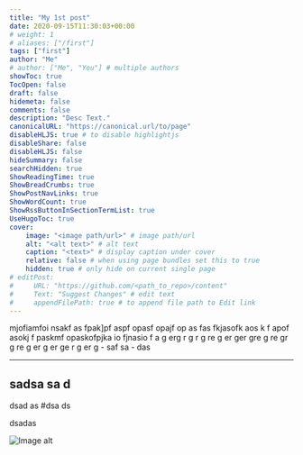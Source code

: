 ```yaml
---
title: "My 1st post"
date: 2020-09-15T11:30:03+00:00
# weight: 1
# aliases: ["/first"]
tags: ["first"]
author: "Me"
# author: ["Me", "You"] # multiple authors
showToc: true
TocOpen: false
draft: false
hidemeta: false
comments: false
description: "Desc Text."
canonicalURL: "https://canonical.url/to/page"
disableHLJS: true # to disable highlightjs
disableShare: false
disableHLJS: false
hideSummary: false
searchHidden: true
ShowReadingTime: true
ShowBreadCrumbs: true
ShowPostNavLinks: true
ShowWordCount: true
ShowRssButtonInSectionTermList: true
UseHugoToc: true
cover:
    image: "<image path/url>" # image path/url
    alt: "<alt text>" # alt text
    caption: "<text>" # display caption under cover
    relative: false # when using page bundles set this to true
    hidden: true # only hide on current single page
# editPost:
#     URL: "https://github.com/<path_to_repo>/content"
#     Text: "Suggest Changes" # edit text
#     appendFilePath: true # to append file path to Edit link
---
```



mjofiamfoi nsakf 
as fpak]pf aspf opasf opajf op
as
 fas fkjasofk aos
 k f
 apof 
 asokj f
 paskmf opaskofpjka io fjnasio f
 a g
 erg
 r g
 r
  g
  re g
  er
  ger
   gre
    g
    re 
    gr
    g
    re
    g
    er g
    er 
    ge
    r g
    er 
    g
    - saf sa 
    -
     das 

---
sadsa sa d
---
 dsad as 
#dsa ds

dsadas

![Image alt](https://letsenhance.io/static/8f5e523ee6b2479e26ecc91b9c25261e/1015f/MainAfter.jpg)